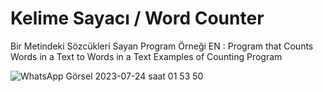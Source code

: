 # Kelime Sayacı / Word Counter

Bir Metindeki Sözcükleri Sayan Program Örneği
EN : Program that Counts Words in a Text to Words in a Text Examples of Counting Program

![WhatsApp Görsel 2023-07-24 saat 01 53 50](https://github.com/QuartzzDev/Word-Counter/assets/69876083/c9ce6162-65a9-48a1-9048-6fe1fee62ff5)
